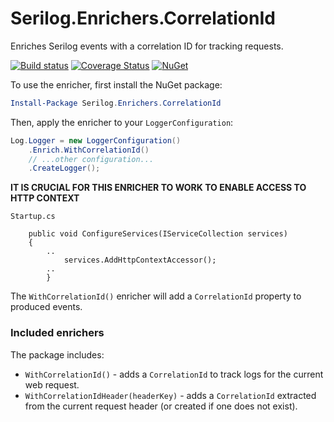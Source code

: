 # Serilog.Enrichers.CorrelationId

Enriches Serilog events with a correlation ID for tracking requests.

[![Build status](https://ci.appveyor.com/api/projects/status/c280e547sj758qfc/branch/master?svg=true)](https://ci.appveyor.com/project/ejcoyle88/serilog-enrichers-correlation-id/branch/master)
[![Coverage Status](https://coveralls.io/repos/github/ekmsystems/serilog-enrichers-correlation-id/badge.svg?branch=master)](https://coveralls.io/github/ekmsystems/serilog-enrichers-correlation-id?branch=master)
[![NuGet](http://img.shields.io/nuget/v/Serilog.Enrichers.CorrelationId.svg?style=flat)](https://www.nuget.org/packages/Serilog.Enrichers.CorrelationId/)

To use the enricher, first install the NuGet package:

```powershell
Install-Package Serilog.Enrichers.CorrelationId
```

Then, apply the enricher to your `LoggerConfiguration`:

```csharp
Log.Logger = new LoggerConfiguration()
    .Enrich.WithCorrelationId()
    // ...other configuration...
    .CreateLogger();
```

__IT IS CRUCIAL FOR THIS ENRICHER TO WORK TO ENABLE ACCESS TO HTTP CONTEXT__
```
Startup.cs

	public void ConfigureServices(IServiceCollection services)
	{
        ..
        	services.AddHttpContextAccessor();
        ..
        }
```


The `WithCorrelationId()` enricher will add a `CorrelationId` property to produced events.

### Included enrichers

The package includes:

 * `WithCorrelationId()` - adds a `CorrelationId` to track logs for the current web request.
 * `WithCorrelationIdHeader(headerKey)` - adds a `CorrelationId` extracted from the current request header (or created if one does not exist).
